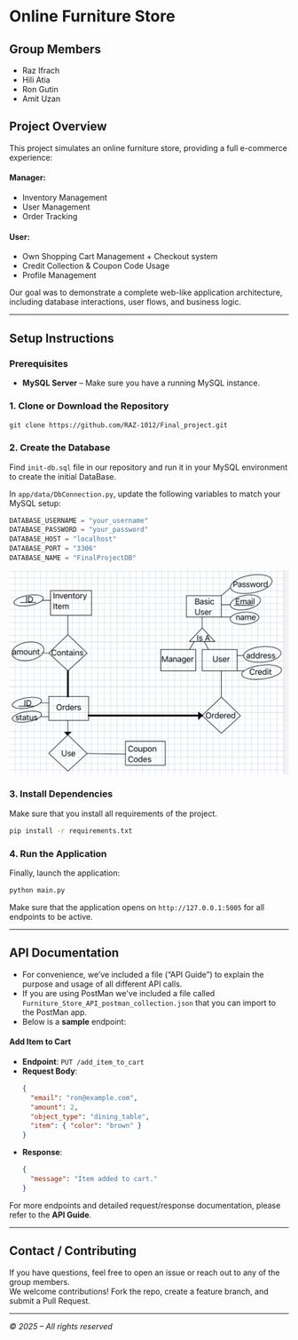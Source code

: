 

# Online Furniture Store

## Group Members
- Raz Ifrach
- Hili Atia
- Ron Gutin
- Amit Uzan

## Project Overview
This project simulates an online furniture store, providing a full e-commerce experience:
#### Manager:
- Inventory Management
- User Management
- Order Tracking 

#### User:
- Own Shopping Cart Management + Checkout system
- Credit Collection & Coupon Code Usage
- Profile Management


Our goal was to demonstrate a complete web-like application architecture, including database interactions, user flows, and business logic.

---

## Setup Instructions

### Prerequisites
- **MySQL Server** – Make sure you have a running MySQL instance.

### 1. Clone or Download the Repository
```
git clone https://github.com/RAZ-1012/Final_project.git
```

### 2. Create the Database
Find `init-db.sql` file in our repository and run it in your MySQL environment to create the initial DataBase. 

In `app/data/DbConnection.py`, update the following variables to match your MySQL setup:
```python
DATABASE_USERNAME = "your_username" 
DATABASE_PASSWORD = "your_password"
DATABASE_HOST = "localhost"
DATABASE_PORT = "3306"
DATABASE_NAME = "FinalProjectDB"
```
![ERD](images/ERD.jpg "Our Entity Relationship Diagram - Describes all different DB's and relations between them")



### 3. Install Dependencies
Make sure that you install all requirements of the project.
```bash
pip install -r requirements.txt
```



### 4. Run the Application
Finally, launch the application:
```bash
python main.py
```
Make sure that the application opens on `http://127.0.0.1:5005` for all endpoints to be active.

---

## API Documentation
- For convenience, we’ve included a file (“API Guide”) to explain the purpose and usage of all different API calls.
- If you are using PostMan we've included a file called `Furniture_Store_API_postman_collection.json` that you can import to the PostMan app.
- Below is a **sample** endpoint:

#### Add Item to Cart
- **Endpoint**: `PUT /add_item_to_cart`
- **Request Body**:
  ```json
  {
    "email": "ron@example.com",
    "amount": 2,
    "object_type": "dining_table",
    "item": { "color": "brown" }
  }
  ```
- **Response**:
  ```json
  {
    "message": "Item added to cart."
  }
  ```

For more endpoints and detailed request/response documentation, please refer to the **API Guide**.

---

## Contact / Contributing
If you have questions, feel free to open an issue or reach out to any of the group members.  
We welcome contributions! Fork the repo, create a feature branch, and submit a Pull Request.

---

*© 2025 – All rights reserved*




